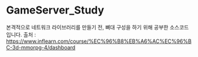 # GameServer_Study

본격적으로 네트워크 라이브러리를 만들기 전, 뼈대 구성을 하기 위해 공부한 소스코드입니다.
출처 : https://www.inflearn.com/course/%EC%96%B8%EB%A6%AC%EC%96%BC-3d-mmorpg-4/dashboard
